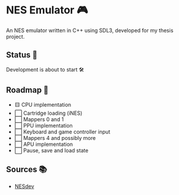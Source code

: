 # NES Emulator 🎮

An NES emulator written in C++ using SDL3, developed for my thesis project.

## Status 📝
Development is about to start 🛠️

## Roadmap 🚀
- 🟨 CPU implementation
- ⬜ Cartridge loading (iNES)
- ⬜ Mappers 0 and 1
- ⬜ PPU implementation
- ⬜ Keyboard and game controller input
- ⬜ Mappers 4 and possibly more
- ⬜ APU implementation
- ⬜ Pause, save and load state

## Sources 📚

- [NESdev](https://www.nesdev.org/wiki/NES_reference_guide)